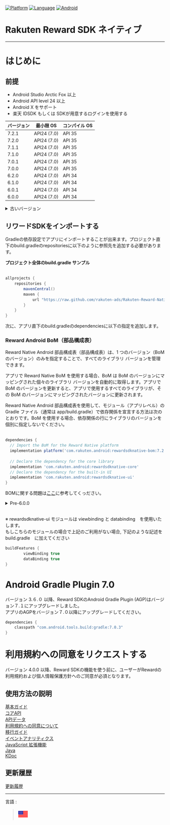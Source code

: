 <div id="top"></div>

[![Platform](http://img.shields.io/badge/platform-Android-brightgreen.svg?style=flat)](https://developer.android.com)
[![Language](http://img.shields.io/badge/language-Kotlin-green.svg?style=flat)](https://github.com/JetBrains/kotlin)
[![Android](http://img.shields.io/badge/support-API_Level_24+-blue.svg?style=flat)](https://developer.android.com)

# Rakuten Reward SDK ネイティブ

---
# はじめに

<div id="prerequisites"></div>

## 前提

* Android Studio Arctic Fox 以上
* Android API level 24 以上
* Android X をサポート
* 楽天 IDSDK もしくは SDKが用意するログインを使用する

| バージョン | 最小限 OS      | コンパイル OS |
|-------|-------------|----------|
| 7.2.1 | API24 (7.0) | API 35   |
| 7.2.0 | API24 (7.0) | API 35   |
| 7.1.1 | API24 (7.0) | API 35   |
| 7.1.0 | API24 (7.0) | API 35   |
| 7.0.1 | API24 (7.0) | API 35   |
| 7.0.0 | API24 (7.0) | API 35   |
| 6.2.0 | API24 (7.0) | API 34   |
| 6.1.0 | API24 (7.0) | API 34   |
| 6.0.1 | API24 (7.0) | API 34   |
| 6.0.0 | API24 (7.0) | API 34   |

<details>
    <summary>古いバージョン</summary>

| バージョン | 最小限 OS      | コンパイル OS |
|-------|-------------|----------|
| 5.4.1 | API24 (7.0) | API 34   |
| 5.4.0 | API24 (7.0) | API 34   |
| 5.3.0 | API24 (7.0) | API 34   |
| 5.2.1 | API24 (7.0) | API 34   |
| 5.2.0 | API24 (7.0) | API 34   |
| 5.1.0 | API24 (7.0) | API 34   |
| 5.0.0 | API24 (7.0) | API 34   |
| 4.1.0 | API24 (7.0) | API 33   |
| 4.0.0 | API21 (5.0) | API 33   |
| 3.7.0 | API21 (5.0) | API 33   |
| 3.6.0 | API21 (5.0) | API 33   |
| 3.5.1 | API21 (5.0) | API 33   |
| 3.5.0 | API21 (5.0) | API 33   |
| 3.4.2 | API21 (5.0) | API 33   |
| 3.4.1 | API21 (5.0) | API 33   |
| 3.4.0 | API21 (5.0) | API 31   |
| 3.3.0 | API21 (5.0) | API 30   |
| 3.2.2 | API21 (5.0) | API 30   |
| 3.2.1 | API21 (5.0) | API 30   |
| 3.2.0 | API21 (5.0) | API 30   |
| 3.1.2 | API21 (5.0) | API 30   |
| 3.1.1 | API21 (5.0) | API 30   |
| 3.1.0 | API21 (5.0) | API 30   |
| 3.0.0 | API21 (5.0) | API 30   |
| 1.1.4 | API16 (4.1) | API 30   |
| 2.4.1 | API16 (4.1) | API 30   |
| 2.4.0 | API16 (4.1) | API 30   |
| 2.3.3 | API16 (4.1) | API 29   |
| 2.3.2 | API16 (4.1) | API 29   |
| 2.3.1 | API16 (4.1) | API 29   |
| 2.3.0 | API16 (4.1) | API 29   |
| 2.2.2 | API16 (4.1) | API 29   |
| 2.2.1 | API16 (4.1) | API 29   |
| 2.2.0 | API16 (4.1) | API 29   |
| 2.1.0 | API16 (4.1) | API 29   |
| 2.0.0 | API16 (4.1) | API 29   |
| 1.1.3 | API16 (4.1) | API 29   |
| 1.1.2 | API16 (4.1) | API 29   |
| 1.1.1 | API16 (4.1) | API 29   |
| 1.1.0 | API16 (4.1) | API 29   |
| 1.0.0 | API16 (4.1) | API 29   |

</details>

<div id="import_sdk"></div>

## リワードSDKをインポートする
Gradleの依存設定でアプリにインポートすることが出来ます。プロジェクト直下のbuild.gradleのrepositoriesに以下のように参照先を追加する必要があります。

**プロジェクト全体のbuild.gradle サンプル**

```groovy

allprojects {
    repositories {
        mavenCentral()
        maven {
            url "https://raw.github.com/rakuten-ads/Rakuten-Reward-Native-Android/master/maven"
        }
    }
}
```

次に、アプリ直下のbuild.gradleのdependenciesに以下の指定を追加します。 

### Reward Android BoM（部品構成表）  
Reward Native Android 部品構成表（部品構成表）は、1 つのバージョン（BoM のバージョン）のみを指定することで、すべてのライブラリ バージョンを管理できます。  

アプリで Reward Native BoM を使用する場合、BoM は BoM のバージョンにマッピングされた個々のライブラリ バージョンを自動的に取得します。アプリで BoM のバージョンを更新すると、アプリで使用するすべてのライブラリが、その BoM のバージョンにマッピングされたバージョンに更新されます。  

Reward Native Android 部品構成表を使用して、モジュール（アプリレベル）の Gradle ファイル（通常は app/build.gradle）で依存関係を宣言する方法は次のとおりです。BoM を使用する場合、依存関係の行にライブラリのバージョンを個別に指定しないでください。  
```groovy

dependencies {
  // Import the BoM for the Reward Native platform
  implementation platform('com.rakuten.android:rewardsdknative-bom:7.2.1')

  // Declare the dependency for the core library
  implementation 'com.rakuten.android:rewardsdknative-core' 
  // Declare the dependency for the built-in UI
  implementation 'com.rakuten.android:rewardsdknative-ui'
}
```  
BOMに関する問題は[ここ](../faq/README.md#bom)に参考してくっださい。

<details>
  <summary>Pre-6.0.0</summary>

```groovy
  implementation 'com.rakuten.android:rewardsdknative-ui:5.4.1'
```

こちらで用意するUIを利用されてない場合は "rewardsdknative-ui"　を入れないことも可能です
```groovy
  implementation 'com.rakuten.android:rewardsdknative-core:5.4.1'
```

</details>  
<br>

※ rewardsdknative-ui モジュールは viewbinding と databinding　を使用いたします。  
もしこちらのモジュールの場合で上記のご利用がない場合, 下記のような記述を build.gradle　に加えてください
```groovy
buildFeatures {
        viewBinding true
        dataBinding true
}
```

# Android Gradle Plugin 7.0
バージョン 3.６.０ 以降、Reward SDKのAndroid Gradle Plugin (AGP)はバージョン７.１にアップグレードしました。  
アプリのAGPをバージョン７.０以降にアップグレードしてください。
```groovy
dependencies {
    classpath "com.android.tools.build:gradle:7.0.3"
}
```

# 利用規約への同意をリクエストする
バージョン 4.0.0 以降、Reward SDKの機能を使う前に、ユーザーがRewardの利用規約および個人情報保護方針へのご同意が必須となります。

## 使用方法の説明
[基本ガイド](./basic/README.md)  
[コアAPI](./core/README.md)  
[APIデータ](./apiData/README.md)  
[利用規約への同意について](./consent/README.md)  
[移行ガイド](./migration/README.md)  
[イベントアナリティクス](./EventAnalytics/README.md)  
[JavaScript 拡張機能](./extension/README.md)  
[Java](./java/README.md)  
[KDoc](https://rakuten-ads.github.io/products/mission/android/kdoc/7.2.1/index.html)

## 更新履歴
[更新履歴](./history/README.md)

---
言語 :
> [![en](../lang/en.png)](../../README.md)



